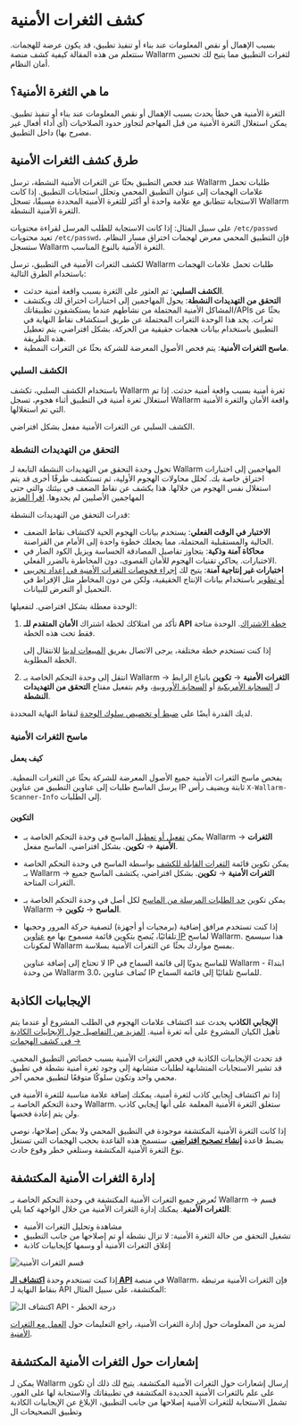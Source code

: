 # كشف الثغرات الأمنية

بسبب الإهمال أو نقص المعلومات عند بناء أو تنفيذ تطبيق، قد يكون عرضة للهجمات. ستتعلم من هذه المقالة كيفية كشف منصة Wallarm لثغرات التطبيق مما يتيح لك تحسين أمان النظام.

## ما هي الثغرة الأمنية؟

الثغرة الأمنية هي خطأ يحدث بسبب الإهمال أو نقص المعلومات عند بناء أو تنفيذ تطبيق. يمكن استغلال الثغرة الأمنية من قبل المهاجم لتجاوز حدود الصلاحيات (أي أداء أفعال غير مصرح بها) داخل التطبيق.

## طرق كشف الثغرات الأمنية

عند فحص التطبيق بحثًا عن الثغرات الأمنية النشطة، ترسل Wallarm طلبات تحمل علامات الهجمات إلى عنوان التطبيق المحمي وتحلل استجابات التطبيق. إذا كانت الاستجابة تتطابق مع علامة واحدة أو أكثر للثغرة الأمنية المحددة مسبقًا، تسجل Wallarm الثغرة الأمنية النشطة.

على سبيل المثال: إذا كانت الاستجابة للطلب المرسل لقراءة محتويات `/etc/passwd` تعيد محتويات `/etc/passwd`، فإن التطبيق المحمي معرض لهجمات اختراق مسار النظام. ستسجل Wallarm الثغرة الأمنية بالنوع المناسب.

لكشف الثغرات الأمنية في التطبيق، ترسل Wallarm طلبات تحمل علامات الهجمات باستخدام الطرق التالية:

* **الكشف السلبي**: تم العثور على الثغرة بسبب واقعة أمنية حدثت.
* **التحقق من التهديدات النشطة**: يحول المهاجمين إلى اختبارات اختراق لك ويكتشف المشاكل الأمنية المحتملة من نشاطهم عندما يستكشفون تطبيقاتك/APIs بحثًا عن ثغرات. يجد هذا الوحدة الثغرات المحتملة عن طريق استكشاف نقاط النهاية في التطبيق باستخدام بيانات هجمات حقيقية من الحركة. بشكل افتراضي، يتم تعطيل هذه الطريقة.
* **ماسح الثغرات الأمنية**: يتم فحص الأصول المعرضة للشركة بحثًا عن الثغرات النمطية.

### الكشف السلبي

باستخدام الكشف السلبي، تكشف Wallarm ثغرة أمنية بسبب واقعة أمنية حدثت. إذا تم استغلال ثغرة أمنية في التطبيق أثناء هجوم، تسجل Wallarm واقعة الأمان والثغرة الأمنية التي تم استغلالها.

الكشف السلبي عن الثغرات الأمنية مفعل بشكل افتراضي.

### التحقق من التهديدات النشطة

تحول وحدة التحقق من التهديدات النشطة التابعة لـ Wallarm المهاجمين إلى اختبارات اختراق خاصة بك. تُحلل محاولات الهجوم الأولية، ثم تستكشف طرقًا أخرى قد يتم استغلال نفس الهجوم من خلالها. هذا يكشف عن نقاط الضعف في بيئتك والتي حتى المهاجمين الأصليين لم يجدوها. [اقرأ المزيد](../vulnerability-detection/threat-replay-testing/overview.md)

قدرات التحقق من التهديدات النشطة:

* **الاختبار في الوقت الفعلي**: يستخدم بيانات الهجوم الحية لاكتشاف نقاط الضعف الحالية والمستقبلية المحتملة، مما يجعلك خطوة واحدة إلى الأمام من القراصنة.
* **محاكاة آمنة وذكية**: يتجاوز تفاصيل المصادقة الحساسة ويزيل الكود الضار في الاختبارات. يحاكي تقنيات الهجوم للأمان القصوى، دون المخاطرة بالضرر الفعلي.
* **اختبارات غير إنتاجية آمنة**: يتيح لك [إجراء فحوصات الثغرات الأمنية في إعداد تجريبي أو تطوير](../vulnerability-detection/threat-replay-testing/setup.md) باستخدام بيانات الإنتاج الحقيقية، ولكن من دون المخاطر مثل الإفراط في التحميل أو التعرض للبيانات.

الوحدة معطلة بشكل افتراضي. لتفعيلها:

1. تأكد من امتلاكك لخطة اشتراك **الأمان المتقدم للـ API** [خطة الاشتراك](subscription-plans.md#subscription-plans). الوحدة متاحة فقط تحت هذه الخطة.

     إذا كنت تستخدم خطة مختلفة، يرجى الاتصال بفريق [المبيعات لدينا](mailto:sales@wallarm.com) للانتقال إلى الخطة المطلوبة.
1. انتقل إلى وحدة التحكم الخاصة بـ Wallarm → **الثغرات الأمنية** → **تكوين** باتباع الرابط لـ [السحابة الأمريكية](https://us1.my.wallarm.com/vulnerabilities/active?configure=true) أو [السحابة الأوروبية](https://my.wallarm.com/vulnerabilities/active?configure=true)، وقم بتفعيل مفتاح **التحقق من التهديدات النشطة**.

لديك القدرة أيضًا على [ضبط أو تخصيص سلوك الوحدة](../vulnerability-detection/threat-replay-testing/setup.md#enable) لنقاط النهاية المحددة.

### ماسح الثغرات الأمنية

#### كيف يعمل

يفحص ماسح الثغرات الأمنية جميع الأصول المعرضة للشركة بحثًا عن الثغرات النمطية. يرسل الماسح طلبات إلى عناوين التطبيق من عناوين IP ثابتة ويضيف رأس `X-Wallarm-Scanner-Info` إلى الطلبات.

#### التكوين

* يمكن [تفعيل أو تعطيل](../user-guides/vulnerabilities.md#configuring-vulnerability-detection) الماسح في وحدة التحكم الخاصة بـ Wallarm → **الثغرات الأمنية** → **تكوين**. بشكل افتراضي، الماسح مفعل.
* يمكن تكوين قائمة [الثغرات القابلة للكشف](../user-guides/vulnerabilities.md#configuring-vulnerability-detection) بواسطة الماسح في وحدة التحكم الخاصة بـ Wallarm → **الثغرات الأمنية** → **تكوين**. بشكل افتراضي، يكتشف الماسح جميع الثغرات المتاحة.
* يمكن تكوين [حد الطلبات المرسلة من الماسح](../user-guides/scanner.md#limiting-vulnerability-scanning) لكل أصل في وحدة التحكم الخاصة بـ Wallarm → **الماسح** → **تكوين**.
* إذا كنت تستخدم مرافق إضافية (برمجيات أو أجهزة) لتصفية حركة المرور وحجبها تلقائيًا، يُنصح بتكوين قائمة مسموح بها مع [عناوين IP](../admin-en/scanner-addresses.md) لماسح Wallarm. هذا سيسمح لمكونات Wallarm بمسح مواردك بحثًا عن الثغرات الأمنية بسلاسة.

    لا تحتاج إلى إضافة عناوين IP للماسح يدويًا إلى قائمة السماح في Wallarm - ابتداءً من وحدة Wallarm 3.0، تُضاف عناوين IP للماسح تلقائيًا إلى قائمة السماح.

## الإيجابيات الكاذبة

**الإيجابي الكاذب** يحدث عند اكتشاف علامات الهجوم في الطلب المشروع أو عندما يتم تأهيل الكيان المشروع على أنه ثغرة أمنية. [المزيد من التفاصيل حول الإيجابيات الكاذبة في كشف الهجمات →](protecting-against-attacks.md#false-positives)

قد تحدث الإيجابيات الكاذبة في فحص الثغرات الأمنية بسبب خصائص التطبيق المحمي. قد تشير الاستجابات المتشابهة لطلبات متشابهة إلى وجود ثغرة أمنية نشطة في تطبيق محمي واحد وتكون سلوكًا متوقعًا لتطبيق محمي آخر.

إذا تم اكتشاف إيجابي كاذب لثغرة أمنية، يمكنك إضافة علامة مناسبة للثغرة الأمنية في وحدة التحكم الخاصة بـ Wallarm. ستغلق الثغرة الأمنية المعلمة على أنها إيجابي كاذب ولن يتم إعادة فحصها.

إذا كانت الثغرة الأمنية المكتشفة موجودة في التطبيق المحمي ولا يمكن إصلاحها، نوصي بضبط قاعدة [**إنشاء تصحيح افتراضي**](../user-guides/rules/vpatch-rule.md). ستسمح هذه القاعدة بحجب الهجمات التي تستغل نوع الثغرة الأمنية المكتشفة وستلغي خطر وقوع حادث.

## إدارة الثغرات الأمنية المكتشفة

تُعرض جميع الثغرات الأمنية المكتشفة في وحدة التحكم الخاصة بـ Wallarm → قسم **الثغرات الأمنية**. يمكنك إدارة الثغرات الأمنية من خلال الواجهة كما يلي:

* مشاهدة وتحليل الثغرات الأمنية
* تشغيل التحقق من حالة الثغرة الأمنية: لا تزال نشطة أو تم إصلاحها من جانب التطبيق
* إغلاق الثغرات الأمنية أو وسمها كإيجابيات كاذبة

![قسم الثغرات الأمنية](../images/user-guides/vulnerabilities/check-vuln.png)

إذا كنت تستخدم وحدة [**اكتشاف الـ API**](../api-discovery/overview.md) في منصة Wallarm، فإن الثغرات الأمنية مرتبطة بنقاط النهاية لـ API المكتشفة، على سبيل المثال:

![اكتشاف الـ API - درجة الخطر](../images/about-wallarm-waf/api-discovery/api-discovery-risk-score.png)

لمزيد من المعلومات حول إدارة الثغرات الأمنية، راجع التعليمات حول [العمل مع الثغرات الأمنية](../user-guides/vulnerabilities.md).

## إشعارات حول الثغرات الأمنية المكتشفة

يمكن لـ Wallarm إرسال إشعارات حول الثغرات الأمنية المكتشفة. يتيح لك ذلك أن تكون على علم بالثغرات الأمنية الجديدة المكتشفة في تطبيقاتك والاستجابة لها على الفور. تشمل الاستجابة للثغرات الأمنية إصلاحها من جانب التطبيق، الإبلاغ عن الإيجابيات الكاذبة وتطبيق التصحيحات ال